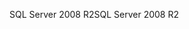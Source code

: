<span data-ttu-id="94bcd-101">SQL Server 2008 R2</span><span class="sxs-lookup"><span data-stu-id="94bcd-101">SQL Server 2008 R2</span></span>